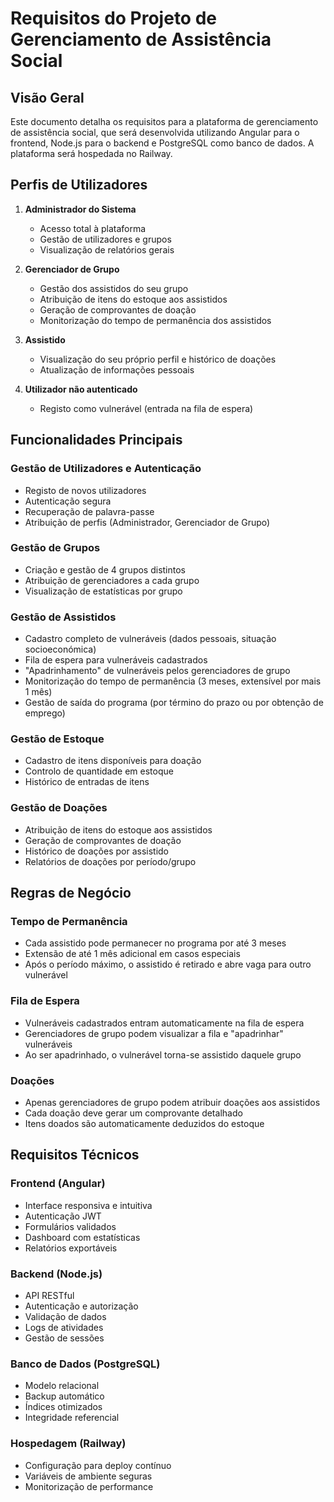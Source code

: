 # Requisitos do Projeto de Gerenciamento de Assistência Social

## Visão Geral
Este documento detalha os requisitos para a plataforma de gerenciamento de assistência social, que será desenvolvida utilizando Angular para o frontend, Node.js para o backend e PostgreSQL como banco de dados. A plataforma será hospedada no Railway.

## Perfis de Utilizadores
1. **Administrador do Sistema**
   - Acesso total à plataforma
   - Gestão de utilizadores e grupos
   - Visualização de relatórios gerais

2. **Gerenciador de Grupo**
   - Gestão dos assistidos do seu grupo
   - Atribuição de itens do estoque aos assistidos
   - Geração de comprovantes de doação
   - Monitorização do tempo de permanência dos assistidos

3. **Assistido**
   - Visualização do seu próprio perfil e histórico de doações
   - Atualização de informações pessoais

4. **Utilizador não autenticado**
   - Registo como vulnerável (entrada na fila de espera)

## Funcionalidades Principais

### Gestão de Utilizadores e Autenticação
- Registo de novos utilizadores
- Autenticação segura
- Recuperação de palavra-passe
- Atribuição de perfis (Administrador, Gerenciador de Grupo)

### Gestão de Grupos
- Criação e gestão de 4 grupos distintos
- Atribuição de gerenciadores a cada grupo
- Visualização de estatísticas por grupo

### Gestão de Assistidos
- Cadastro completo de vulneráveis (dados pessoais, situação socioeconómica)
- Fila de espera para vulneráveis cadastrados
- "Apadrinhamento" de vulneráveis pelos gerenciadores de grupo
- Monitorização do tempo de permanência (3 meses, extensível por mais 1 mês)
- Gestão de saída do programa (por término do prazo ou por obtenção de emprego)

### Gestão de Estoque
- Cadastro de itens disponíveis para doação
- Controlo de quantidade em estoque
- Histórico de entradas de itens

### Gestão de Doações
- Atribuição de itens do estoque aos assistidos
- Geração de comprovantes de doação
- Histórico de doações por assistido
- Relatórios de doações por período/grupo

## Regras de Negócio

### Tempo de Permanência
- Cada assistido pode permanecer no programa por até 3 meses
- Extensão de até 1 mês adicional em casos especiais
- Após o período máximo, o assistido é retirado e abre vaga para outro vulnerável

### Fila de Espera
- Vulneráveis cadastrados entram automaticamente na fila de espera
- Gerenciadores de grupo podem visualizar a fila e "apadrinhar" vulneráveis
- Ao ser apadrinhado, o vulnerável torna-se assistido daquele grupo

### Doações
- Apenas gerenciadores de grupo podem atribuir doações aos assistidos
- Cada doação deve gerar um comprovante detalhado
- Itens doados são automaticamente deduzidos do estoque

## Requisitos Técnicos

### Frontend (Angular)
- Interface responsiva e intuitiva
- Autenticação JWT
- Formulários validados
- Dashboard com estatísticas
- Relatórios exportáveis

### Backend (Node.js)
- API RESTful
- Autenticação e autorização
- Validação de dados
- Logs de atividades
- Gestão de sessões

### Banco de Dados (PostgreSQL)
- Modelo relacional
- Backup automático
- Índices otimizados
- Integridade referencial

### Hospedagem (Railway)
- Configuração para deploy contínuo
- Variáveis de ambiente seguras
- Monitorização de performance

